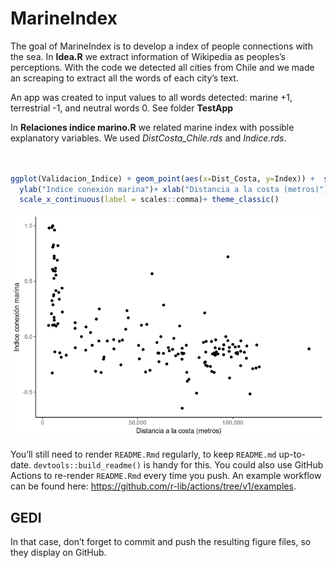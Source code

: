
<!-- README.md is generated from README.Rmd. Please edit that file -->

# MarineIndex

<!-- badges: start -->
<!-- badges: end -->

The goal of MarineIndex is to develop a index of people connections with
the sea. In **Idea.R** we extract information of Wikipedia as peoples’s
perceptions. With the code we detected all cities from Chile and we made
an screaping to extract all the words of each city’s text.

An app was created to input values to all words detected: marine +1,
terrestrial -1, and neutral words 0. See folder **TestApp**

In **Relaciones indice marino.R** we related marine index with possible
explanatory variables. We used *DistCosta_Chile.rds* and *Indice.rds*.

``` r


ggplot(Validacion_Indice) + geom_point(aes(x=Dist_Costa, y=Index)) +  scale_colour_continuous()+
  ylab("Indice conexión marina")+ xlab("Distancia a la costa (metros)")+ 
  scale_x_continuous(label = scales::comma)+ theme_classic()
```

![](README_files/figure-gfm/unnamed-chunk-2-1.png)<!-- -->

You’ll still need to render `README.Rmd` regularly, to keep `README.md`
up-to-date. `devtools::build_readme()` is handy for this. You could also
use GitHub Actions to re-render `README.Rmd` every time you push. An
example workflow can be found here:
<https://github.com/r-lib/actions/tree/v1/examples>.

## GEDI

In that case, don’t forget to commit and push the resulting figure
files, so they display on GitHub.
